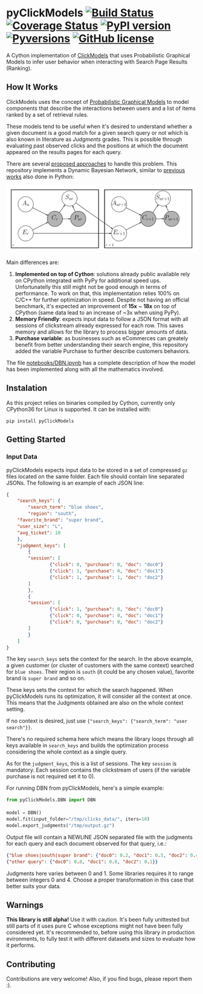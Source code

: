 # pyClickModels [![Build Status](https://travis-ci.org/WillianFuks/pyClickModels.svg?branch=master)](https://travis-ci.org/WillianFuks/pyClickModels) [![Coverage Status](https://coveralls.io/repos/github/WillianFuks/pyClickModels/badge.svg?branch=master)](https://coveralls.io/github/WillianFuks/pyClickModels?branch=master) [![PyPI version](https://badge.fury.io/py/pyClickModels.svg)](https://badge.fury.io/py/pyClickModels) [![Pyversions](https://img.shields.io/pypi/pyversions/pyClickModels.svg)](https://pypi.python.org/pypi/pyClickModels) [![GitHub license](https://img.shields.io/github/license/WillianFuks/pyClickModels.svg)](https://github.com/WillianFuks/pyClickModels/blob/master/LICENSE)

A Cython implementation of [ClickModels](https://github.com/varepsilon/clickmodels) that uses Probabilistic Graphical Models to infer user behavior when interacting with Search Page Results (Ranking).

## How It Works

ClickModels uses the concept of [Probabilistic Graphical Models](https://en.wikipedia.org/wiki/Graphical_model) to model components that describe the interactions between users and a list of items ranked by a set of retrieval rules.

These models tend to be useful when it's desired to understand whether a given document is a good match for a given search query or not which is also known in literature as *Judgments* grades. This is possible through evaluating past observed clicks and the positions at which the document appeared on the results pages for each query.

There are several [proposed approaches](https://clickmodels.weebly.com/uploads/5/2/2/5/52257029/mc2015-clickmodels.pdf) to handle this problem. This repository implements a Dynamic Bayesian Network, similar to [previous works](https://github.com/varepsilon/clickmodels) also done in Python:

![dbn](notebooks/dbn.png)

Main differences are:

1. **Implemented on top of Cython**: solutions already public available rely on CPython integrated with PyPy for additional speed ups. Unfortunatelly this still might not be good enough in terms of performance. To work on that, this implementation relies 100% on C/C++ for further optimization in speed. Despite not having an official benchmark, it's expected an improvement of **15x** ~ **18x** on top of CPython (same data lead to an increase of ~3x when using PyPy).
2. **Memory Friendly**: expects input data to follow a JSON format with all sessions of clickstream already expressed for each row. This saves memory and allows for the library to process bigger amounts of data.
3. **Purchase variable**: as businesses such as eCommerces can greately benefit from better understanding their search engine, this repository added the variable Purchase to further describe customers behaviors.

The file [notebooks/DBN.ipynb](notebooks/DBN.ipynb) has a complete description of how the model has been implemented along with all the mathematics involved.



## Instalation

As this project relies on binaries compiled by Cython, currently only CPython36 for Linux is supported. It can be installed with:

    pip install pyClickModels

## Getting Started

### Input Data

pyClickModels expects input data to be stored in a set of compressed `gz` files located on the same folder.
Each file should contain line separated JSONs. The following is an example of each JSON line:

```json
{
    "search_keys": {
        "search_term": "blue shoes",
        "region": "south",
	"favorite_brand": "super brand",
	"user_size": "L",
	"avg_ticket": 10
    },
    "judgment_keys": [
        {
	    "session": [
                {"click": 0, "purchase": 0, "doc": "doc0"}
                {"click": 1, "purchase": 0, "doc": "doc1"}
                {"click": 1, "purchase": 1, "doc": "doc2"}
	    ]
        },
        {
	    "session": [
                {"click": 1, "purchase": 0, "doc": "doc0"}
                {"click": 0, "purchase": 0, "doc": "doc1"}
                {"click": 0, "purchase": 0, "doc": "doc2"}
	    ]
        }
    ]
}
```

The key `search_keys` sets the context for the search. In the above example, a given customer (or cluster of customers with the same context) searched for `blue shoes`. Their region is `south` (it could be any chosen value), favorite brand is `super brand` and so on.

These keys sets the context for which the search happened. When pyClickModels runs its optimization, it will consider all the context at once. This means that the Judgments obtained are also on the whole context setting.

If no context is desired, just use `{"search_keys": {"search_term": "user search"}}`. 

There's no required schema here which means the library loops through all keys available in `search_keys` and builds the optimization process considering the whole context as a single query.

As for the `judgment_keys`, this is a list of sessions. The key `session` is mandatory. Each session contains the clickstream of users (if the variable purchase is not required set it to 0).

For running DBN from pyClickModels, here's a simple example:

```python
from pyClickModels.DBN import DBN

model = DBN()
model.fit(input_folder="/tmp/clicks_data/", iters=10)
model.export_judgments("/tmp/output.gz")
```

Output file will contain a NEWLINE JSON separated file with the judgments for each query and each document observed for that query, i.e.:

```json
{"blue shoes|south|super brand": {"doc0": 0.2, "doc1": 0.3, "doc2": 0.4}}
{"other query": {"doc0": 0.0, "doc1": 0.0, "doc2": 0.1}}
```

Judgments here varies between 0 and 1. Some libraries requires it to range between integers 0 and 4. Choose a proper transformation in this case that better suits your data.

## Warnings

**This library is still alpha!** Use it with caution. It's been fully unittested but still parts of it uses pure C whose exceptions might not have been fully considered yet. It's recommended to, before using this library in production evironments, to fully test it with different datasets and sizes to evaluate how it performs.

## Contributing

Contributions are very welcome! Also, if you find bugs, please report them :).
